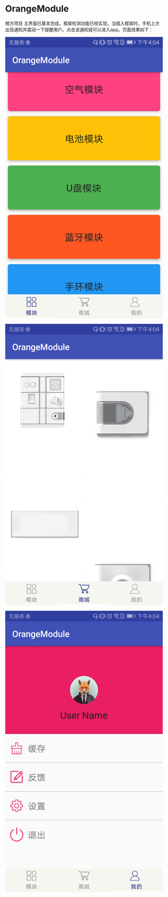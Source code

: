 # OrangeModule
橙方项目
主界面已基本完成，框架检测功能已经实现，当插入框架时，手机上方出现通知并震动一下提醒用户。点击该通知就可以进入app。页面效果如下：


![image text](https://github.com/YangJian1994/OrangeModule/blob/master/images/Screenshot_1.png)

![image text](https://raw.githubusercontent.com/YangJian1994/OrangeModule/master/app/src/main/res/screenshot/Screenshot_2.png)

![image text](https://raw.githubusercontent.com/YangJian1994/OrangeModule/master/app/src/main/res/screenshot/Screenshot_3.png)
